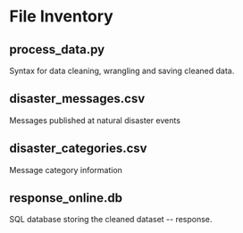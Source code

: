 # File Inventory 
## process_data.py
Syntax for data cleaning, wrangling and saving cleaned data.
## disaster_messages.csv
Messages published at natural disaster events
## disaster_categories.csv
Message category information 
## response_online.db
SQL database storing the cleaned dataset -- response.
